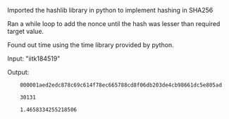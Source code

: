 Imported the hashlib library in python to implement hashing in SHA256

Ran a while loop to add the nonce until the hash was lesser than required target value.

Found out time using the time library provided by python.


Input: "iitk184519"

Output: 

        000001aed2edc878c69c614f78ec665788cd8f06db203de4cb98661dc5e805ad
        
        30131
        
        1.4658334255218506
